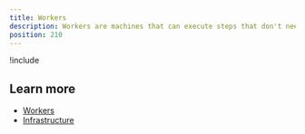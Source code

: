 ```yaml
---
title: Workers
description: Workers are machines that can execute steps that don't need to be performed on the Octopus Server or deployment targets.
position: 210
---
```


!include <workers>

## Learn more

- [Workers](/docs/infrastructure/workers/index.md)
- [Infrastructure](/docs/infrastructure/index.md)
